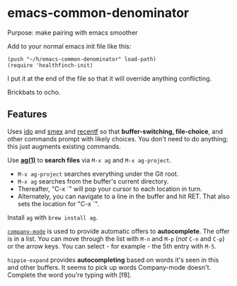 # emacs-common-denominator
Purpose: make pairing with emacs smoother

Add to your normal emacs init file like this:

```elisp
(push "~/h/emacs-common-denominator" load-path)
(require 'healthfinch-init)
```

I put it at the end of the file so that it will override anything conflicting.

Brickbats to ocho.

## Features

Uses [ido](http://www.emacswiki.org/emacs/InteractivelyDoThings) and
[smex](http://www.emacswiki.org/emacs/Smex) and
[recentf](http://www.emacswiki.org/emacs/RecentFiles) so that
**buffer-switching, file-choice**, and other commands prompt with
likely choices. You don't need to do anything; this just augments
existing commands.

Use [**ag(1)**](http://geoff.greer.fm/ag/) to **search files** via `M-x ag` and `M-x ag-project`.

*  `M-x ag-project` searches everything under the Git root.
*  `M-x ag` searches from the buffer's current directory.
*  Thereafter, "C-x `" will pop your cursor to each location in turn.
*  Alternately, you can navigate to a line in the buffer and hit RET. 
   That also sets the location for "C-x `".

Install `ag` with `brew install ag`. 

[`company-mode`](http://company-mode.github.io/) is used to provide
automatic offers to **autocomplete**. The offer is in a list. You can move
through the list with `M-n` and `M-p` (*not* `C-n` and `C-p`) or the arrow keys. 
You can select - for example - the 5th entry with `M-5`.

`hippie-expand` provides **autocompleting** based on words it's seen in
this and other buffers. It seems to pick up words Company-mode
doesn't. Complete the word you're typing with [f8].


